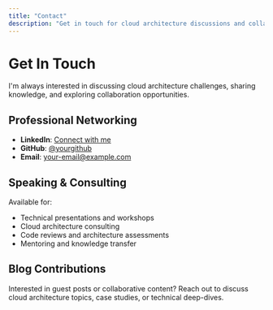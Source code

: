 ```yaml
---
title: "Contact"
description: "Get in touch for cloud architecture discussions and collaborations"
---
```


# Get In Touch

I'm always interested in discussing cloud architecture challenges, sharing knowledge, and exploring collaboration opportunities.

## Professional Networking
- **LinkedIn**: [Connect with me](https://linkedin.com/in/yourprofile)
- **GitHub**: [@yourgithub](https://github.com/yourgithub)
- **Email**: [your-email@example.com](mailto:your-email@example.com)

## Speaking & Consulting
Available for:
- Technical presentations and workshops
- Cloud architecture consulting
- Code reviews and architecture assessments
- Mentoring and knowledge transfer

## Blog Contributions
Interested in guest posts or collaborative content? Reach out to discuss cloud architecture topics, case studies, or technical deep-dives.